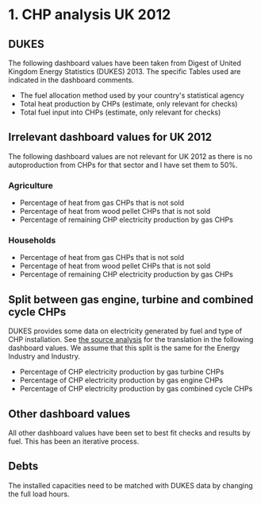# 1. CHP analysis UK 2012

## DUKES

The following dashboard values have been taken from Digest of United Kingdom Energy Statistics (DUKES) 2013. The specific Tables used are indicated in the dashboard comments.

* The fuel allocation method used by your country's statistical agency
* Total heat production by CHPs    (estimate, only relevant for checks)
* Total fuel input into CHPs             (estimate, only relevant for checks)


## Irrelevant dashboard values for UK 2012

The following dashboard values are not relevant for UK 2012 as there is no autoproduction from CHPs for that sector and I have set them to 50%.

### Agriculture
* Percentage of heat from gas CHPs that is not sold* Percentage of heat from wood pellet CHPs that is not sold* Percentage of remaining CHP electricity production by gas CHPs
### Households* Percentage of heat from gas CHPs that is not sold* Percentage of heat from wood pellet CHPs that is not sold* Percentage of remaining CHP electricity production by gas CHPs

## Split between gas engine, turbine and combined cycle CHPs

DUKES provides some data on electricity generated by fuel and type of CHP installation. See [the source analysis](1_chp_source_analysis.xlsx) for the translation in the following dashboard values. We assume that this split is the same for the Energy Industry and Industry.

* Percentage of CHP electricity production by gas turbine CHPs* Percentage of CHP electricity production by gas engine CHPs* Percentage of CHP electricity production by gas combined cycle CHPs


## Other dashboard values
All other dashboard values have been set to best fit checks and results by fuel. This has been an iterative process.
## Debts

The installed capacities need to be matched with DUKES data by changing the full load hours.
